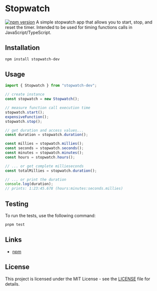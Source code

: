 # Stopwatch

[![npm version](https://badge.fury.io/js/stopwatch-dev.svg)](https://badge.fury.io/js/stopwatch-dev)
A simple stopwatch app that allows you to start, stop, and reset the timer. Intended to be used for timing functions calls in JavaScript/TypeScript.

## Installation

```bash
npm install stopwatch-dev
```

## Usage

```javascript
import { Stopwatch } from "stopwatch-dev";

// create instance
const stopwatch = new Stopwatch();

// measure function call execution time
stopwatch.start();
expensiveFunction();
stopwatch.stop();

// get duration and access values...
const duration = stopwatch.duration();

const millies = stopwatch.millies();
const seconds = stopwatch.seconds();
const minutes = stopwatch.minutes();
const hours = stopwatch.hours();

// ... or get complete millieseconds
const totalMillies = stopwatch.duration();

// ... or print the duration
console.log(duration);
// prints: 1:23:45.678 (hours:minutes:seconds.millies)
```

## Testing

To run the tests, use the following command:

```bash
pnpm test
```

## Links

- [npm](https://www.npmjs.com/package/stopwatch-dev)

## License

This project is licensed under the MIT License - see the [LICENSE](LICENSE) file for details.
